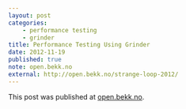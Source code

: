 ```yaml
---
layout: post
categories: 
    - performance testing
    - grinder
title: Performance Testing Using Grinder
date: 2012-11-19
published: true
note: open.bekk.no
external: http://open.bekk.no/strange-loop-2012/
---
```


This post was published at [open.bekk.no](http://open.bekk.no/performance-testing-using-grinder/).
